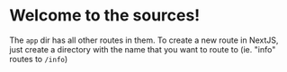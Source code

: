 # Welcome to the sources!

The `app` dir has all other routes in them. To create a new route in NextJS, just create a directory with the name that you want to route to (ie. "info" routes to `/info`)